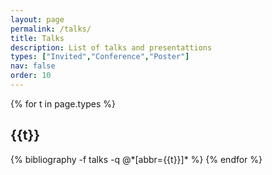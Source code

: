 ```yaml
---
layout: page
permalink: /talks/
title: Talks 
description: List of talks and presentattions
types: ["Invited","Conference","Poster"]
nav: false
order: 10
---
```


<div class="publications">
{% for t in page.types %}
  <h2 class="year">{{t}}</h2>
  {% bibliography -f talks -q @*[abbr={{t}}]* %}
{% endfor %}
</div>